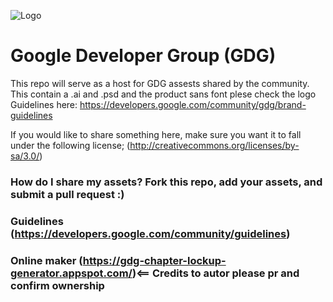 ![Logo](https://developers.google.com/community/gdg/images/logo-lockup-gdg-horizontal_720.png)

# **Google Developer Group (GDG)**

This repo will serve as a host for GDG assests shared by the community.
This contain a .ai and .psd and the product sans font plese check the logo Guidelines
here: https://developers.google.com/community/gdg/brand-guidelines

If you would like to share something here, make sure you want it to fall under the following license; (http://creativecommons.org/licenses/by-sa/3.0/)

### How do I share my assets? Fork this repo, add your assets, and submit a pull request :)

### Guidelines (https://developers.google.com/community/guidelines)

### Online maker (https://gdg-chapter-lockup-generator.appspot.com/)<== **Credits to autor please pr and confirm ownership**
